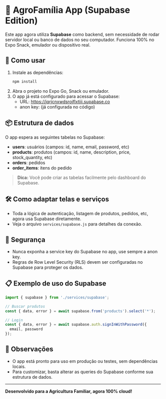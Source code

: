 # 🌱 AgroFamília App (Supabase Edition)

Este app agora utiliza **Supabase** como backend, sem necessidade de rodar servidor local ou banco de dados no seu computador. Funciona 100% no Expo Snack, emulador ou dispositivo real.

## 🚀 Como usar

1. Instale as dependências:
   ```bash
   npm install
   ```
2. Abra o projeto no Expo Go, Snack ou emulador.
3. O app já está configurado para acessar o Supabase:
   - URL: https://jqrjcnxwdsrojflxtiii.supabase.co
   - anon key: (já configurada no código)

## 📦 Estrutura de dados
O app espera as seguintes tabelas no Supabase:
- **users**: usuários (campos: id, name, email, password, etc)
- **products**: produtos (campos: id, name, description, price, stock_quantity, etc)
- **orders**: pedidos
- **order_items**: itens do pedido

> **Dica:** Você pode criar as tabelas facilmente pelo dashboard do Supabase.

## 🛠️ Como adaptar telas e serviços
- Toda a lógica de autenticação, listagem de produtos, pedidos, etc, agora usa Supabase diretamente.
- Veja o arquivo `services/supabase.js` para detalhes da conexão.

## 🔑 Segurança
- Nunca exponha a service key do Supabase no app, use sempre a anon key.
- Regras de Row Level Security (RLS) devem ser configuradas no Supabase para proteger os dados.

## 📋 Exemplo de uso do Supabase
```js
import { supabase } from './services/supabase';

// Buscar produtos
const { data, error } = await supabase.from('products').select('*');

// Login
const { data, error } = await supabase.auth.signInWithPassword({
  email, password
});
```

## 📝 Observações
- O app está pronto para uso em produção ou testes, sem dependências locais.
- Para customizar, basta alterar as queries do Supabase conforme sua estrutura de dados.

---

**Desenvolvido para a Agricultura Familiar, agora 100% cloud!**
